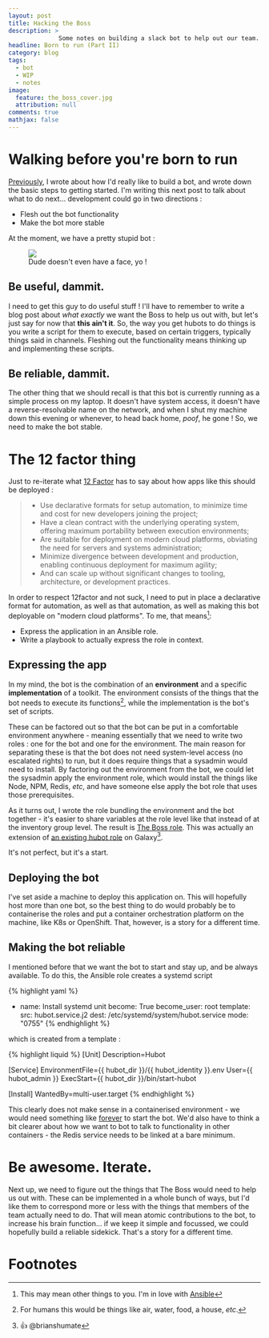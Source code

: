```yaml
---
layout: post
title: Hacking the Boss
description: > 
              Some notes on building a slack bot to help out our team. (Part II)
headline: Born to run (Part II)
category: blog
tags:
  - bot
  - WIP
  - notes
image:
  feature: the_boss_cover.jpg
  attribution: null
comments: true
mathjax: false
---
```


# Walking before you're born to run

[Previously]({{page.previous.url}}), I wrote about how I'd really like to build a bot, and wrote down the basic steps to getting started.
I'm writing this next post to talk about what to do next... development could go in two directions : 

  * Flesh out the bot functionality
  * Make the bot more stable

At the moment, we have a pretty stupid bot : 
<figure>
<img src="{{site.url}}/images/the-boss-first-contact.png">
<figcaption>
Dude doesn't even have a face, yo !
</figcaption>
</figure>

## Be useful, dammit.

I need to get this guy to do useful stuff ! I'll have to remember to write a blog post about _what exactly_ we want the Boss to help us out with, but let's just say for now that **this ain't it**.
So, the way you get hubots to do things is you write a script for them to execute, based on certain triggers, typically things said in channels.
Fleshing out the functionality means thinking up and implementing these scripts. 

## Be reliable, dammit.

The other thing that we should recall is that this bot is currently running as a simple process on my laptop. It doesn't have system access, it doesn't have a reverse-resolvable name on the network, and when I shut my machine down this evening or whenever, to head back home, *poof*, he gone !
So, we need to make the bot stable.

# The 12 factor thing

Just to re-iterate what [12 Factor](http://12factor.net) has to say about how apps like this should be deployed : 

> - Use declarative formats for setup automation, to minimize time and cost for new developers  joining the project;
> - Have a clean contract with the underlying operating system, offering maximum portability between execution environments;
> - Are suitable for deployment on modern cloud platforms, obviating the need for servers and systems administration;
> - Minimize divergence between development and production, enabling continuous deployment for maximum agility;
> - And can scale up without significant changes to tooling, architecture, or development practices.

In order to respect 12factor and not suck, I need to put in place a declarative format for automation, as well as that automation, as well as making this bot deployable on "modern cloud platforms". 
To me, that means[^to_you]: 

  - Express the application in an Ansible role.
  - Write a playbook to actually express the role in context. 

## Expressing the app

In my mind, the bot is the combination of an **environment** and a specific **implementation** of a toolkit. 
The environment consists of the things that the bot needs to execute its functions[^human_environment], while the implementation is the bot's set of scripts. 

These can be factored out so that the bot can be put in a comfortable environment anywhere - meaning essentially that we need to write two roles : one for the bot and one for the environment.
The main reason for separating these is that the bot does not need system-level access (no escalated rights) to run, but it does require things that a sysadmin would need to install. 
By factoring out the environment from the bot, we could let the sysadmin apply the environment role, which would install the things like Node, NPM, Redis, _etc_, and have someone else apply the bot role that uses those prerequisites. 

As it turns out, I wrote the role bundling the environment and the bot together - it's easier to share variables at  the role level like that instead of at the inventory group level. 
The result is <span class="label label-primary"><i class="fa fa-github"></i > <a href="https://github.com/AAROC/DevOps/tree/master/Ansible/roles/the_boss">The Boss role</a></span>. This was actually an extension of [an existing hubot role](https://galaxy.ansible.com/brianshumate/hubot/) on Galaxy[^brianshumate].

It's not perfect, but it's a start. 

## Deploying the bot

I've set aside a machine to deploy this application on. This will hopefully host more than one bot, so the best thing to do would probably be to containerise the roles and put a container orchestration platform on the machine, like K8s or OpenShift. That, however, is a story for a different time. 

## Making the bot reliable
 
I mentioned before that we want the bot to start and stay up, and be always available. To do this, the Ansible role creates a systemd script 

{% highlight yaml %}
- name: Install systemd unit
  become: True
  become_user: root
  template:
    src: hubot.service.j2
    dest: /etc/systemd/system/hubot.service
    mode: "0755"
{% endhighlight %}

which is created from a template : 

{% highlight liquid %}
[Unit]
Description=Hubot

[Service]
EnvironmentFile={{ hubot_dir }}/{{ hubot_identity }}.env
User={{ hubot_admin }}
ExecStart={{ hubot_dir }}/bin/start-hubot

[Install]
WantedBy=multi-user.target
{% endhighlight %}

This clearly does  not make sense in a containerised environment - we would need something like [forever](https://www.npmjs.com/package/forever) to start the bot. We'd also have to think a bit clearer about how we want to bot to talk to functionality in other containers - the Redis service needs to be linked at a bare minimum. 

# Be awesome. Iterate.

Next up, we need to figure out the things that The Boss would need to help us out with. These can be implemented in a whole bunch of ways, but I'd like them to correspond more or less with the things that members of the team actually need to do. 
That will mean atomic contributions to the bot, to increase his brain function... if we keep it simple and focussed, we could hopefully build a reliable sidekick. That's a story for a different time. 


#  Footnotes

[^to_you]: This may mean other things to you. I'm in love with [Ansible](http://www.ansible.com)
[^human_environment]: For humans this would be things like air, water, food, a house, _etc_. 
[^brianshumate]:  :+1: @brianshumate